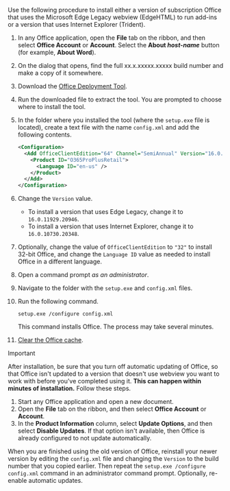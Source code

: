 Use the following procedure to install either a version of subscription Office that uses the Microsoft Edge Legacy webview (EdgeHTML) to run add-ins or a version that uses Internet Explorer (Trident).

1. In any Office application, open the **File** tab on the ribbon, and then select **Office Account** or **Account**. Select the **About _host-name_** button (for example, **About Word**).
1. On the dialog that opens, find the full xx.x.xxxxx.xxxxx build number and make a copy of it somewhere.
1. Download the [Office Deployment Tool](https://www.microsoft.com/download/details.aspx?id=49117).
1. Run the downloaded file to extract the tool. You are prompted to choose where to install the tool.
1. In the folder where you installed the tool (where the `setup.exe` file is located), create a text file with the name `config.xml` and add the following contents.

    ```xml
    <Configuration>
      <Add OfficeClientEdition="64" Channel="SemiAnnual" Version="16.0.xxxxx.xxxxx">
        <Product ID="O365ProPlusRetail">
          <Language ID="en-us" />
        </Product>
      </Add>
    </Configuration>
    ```

1. Change the `Version` value.

    - To install a version that uses Edge Legacy, change it to `16.0.11929.20946`.
    - To install a version that uses Internet Explorer, change it to `16.0.10730.20348`.

1. Optionally, change the value of `OfficeClientEdition` to `"32"` to install 32-bit Office, and change the `Language ID` value as needed to install Office in a different language.
1. Open a command prompt *as an administrator*.
1. Navigate to the folder with the `setup.exe` and `config.xml` files.
1. Run the following command.

    ```command&nbsp;line
    setup.exe /configure config.xml
    ```

    This command installs Office. The process may take several minutes.

1. [Clear the Office cache](../testing/clear-cache.md).

> [!IMPORTANT]
> After installation, be sure that you turn off automatic updating of Office, so that Office isn't updated to a version that doesn't use webview you want to work with before you've completed using it. **This can happen within minutes of installation.** Follow these steps.
>
> 1. Start any Office application and open a new document.
> 1. Open the **File** tab on the ribbon, and then select **Office Account** or **Account**.
> 1. In the **Product Information** column, select **Update Options**, and then select **Disable Updates**. If that option isn't available, then Office is already configured to not update automatically.

When you are finished using the old version of Office, reinstall your newer version by editing the `config.xml` file and changing the `Version` to the build number that you copied earlier. Then repeat the `setup.exe /configure config.xml` command in an administrator command prompt. Optionally, re-enable automatic updates.
